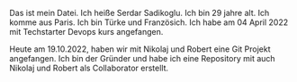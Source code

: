 Das ist mein Datei.
Ich heiße Serdar Sadikoglu.
Ich bin 29 jahre alt.
Ich komme aus Paris.
Ich bin Türke und Französich.
Ich habe am 04 April 2022 mit Techstarter Devops kurs angefangen.

Heute am 19.10.2022, haben wir mit Nikolaj und Robert eine Git Projekt angefangen.
Ich bin der Gründer und habe ich eine Repository mit auch Nikolaj und Robert als Collaborator erstellt.
